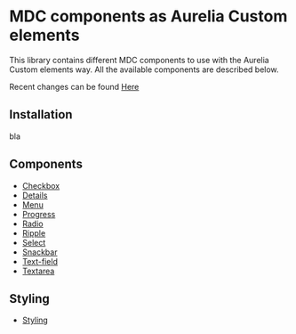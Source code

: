 # MDC components as Aurelia Custom elements
This library contains different MDC components to use with the Aurelia Custom elements way. All the available components are described below. 

Recent changes can be found [Here](./CHANGELOG.md)

## Installation
bla

## Components

 - [Checkbox](components/checkbox/README.md)
 - [Details](components/details/README.md)
 - [Menu](components/menu/README.md)
 - [Progress](components/progress/README.md)
 - [Radio](components/radio/README.md)
 - [Ripple](components/ripple/README.md)
 - [Select](components/select/README.md)
 - [Snackbar](components/snackbar/README.md)
 - [Text-field](components/textfield/README.md)
 - [Textarea](components/textarea/README.md)

## Styling

 - [Styling](components/styles/README.md)